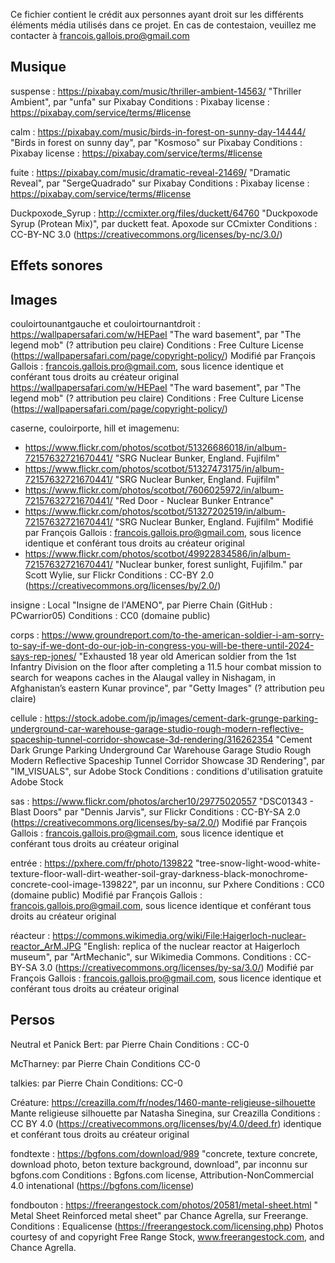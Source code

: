 Ce fichier contient le crédit aux personnes ayant droit sur les différents
éléments média utilisés dans ce projet. En cas de contestaion, veuillez me
contacter à francois.gallois.pro@gmail.com

## Musique

suspense :
https://pixabay.com/music/thriller-ambient-14563/
"Thriller Ambient", par "unfa" sur Pixabay
Conditions : Pixabay license : https://pixabay.com/service/terms/#license

calm :
https://pixabay.com/music/birds-in-forest-on-sunny-day-14444/
"Birds in forest on sunny day", par "Kosmoso" sur Pixabay
Conditions : Pixabay license : https://pixabay.com/service/terms/#license

fuite :
https://pixabay.com/music/dramatic-reveal-21469/
"Dramatic Reveal", par "SergeQuadrado" sur Pixabay
Conditions : Pixabay license : https://pixabay.com/service/terms/#license

Duckpoxode_Syrup :
http://ccmixter.org/files/duckett/64760
"Duckpoxode Syrup (Protean Mix)", par duckett feat. Apoxode sur CCmixter
Conditions : CC-BY-NC 3.0 (https://creativecommons.org/licenses/by-nc/3.0/)

## Effets sonores

## Images

couloirtounantgauche et couloirtournantdroit :
https://wallpapersafari.com/w/HEPaeI
"The ward basement", par "The legend mob" (? attribution peu claire)
Conditions : Free Culture License (https://wallpapersafari.com/page/copyright-policy/)
Modifié par François Gallois : francois.gallois.pro@gmail.com, sous licence
identique et conférant tous droits au créateur original
https://wallpapersafari.com/w/HEPaeI
"The ward basement", par "The legend mob" (? attribution peu claire)
Conditions : Free Culture License (https://wallpapersafari.com/page/copyright-policy/)

caserne, couloirporte, hill et imagemenu:
- https://www.flickr.com/photos/scotbot/51326686018/in/album-72157632721670441/
	"SRG Nuclear Bunker, England. Fujifilm"
- https://www.flickr.com/photos/scotbot/51327473175/in/album-72157632721670441/
	"SRG Nuclear Bunker, England. Fujifilm"
- https://www.flickr.com/photos/scotbot/7606025972/in/album-72157632721670441/
	"Red Door - Nuclear Bunker Entrance"
- https://www.flickr.com/photos/scotbot/51327202519/in/album-72157632721670441/
	"SRG Nuclear Bunker, England. Fujifilm"
	Modifié par François Gallois : francois.gallois.pro@gmail.com, sous licence
	identique et conférant tous droits au créateur original
- https://www.flickr.com/photos/scotbot/49922834586/in/album-72157632721670441/
	"Nuclear bunker, forest sunlight, Fujifilm."
par Scott Wylie, sur Flickr
Conditions : CC-BY 2.0 (https://creativecommons.org/licenses/by/2.0/)

insigne :
Local
"Insigne de l'AMENO", par Pierre Chain (GitHub : PCwarrior05)
Conditions : CC0 (domaine public)

corps :
https://www.groundreport.com/to-the-american-soldier-i-am-sorry-to-say-if-we-dont-do-our-job-in-congress-you-will-be-there-until-2024-says-rep-jones/
"Exhausted 18 year old American soldier from the 1st Infantry Division on the
floor after completing a 11.5 hour combat mission to search for weapons caches
in the Alaugal valley in Nishagam, in Afghanistan’s eastern Kunar province", par
"Getty Images" (? attribution peu claire)

cellule :
https://stock.adobe.com/jp/images/cement-dark-grunge-parking-underground-car-warehouse-garage-studio-rough-modern-reflective-spaceship-tunnel-corridor-showcase-3d-rendering/316262354
"Cement Dark Grunge Parking Underground Car Warehouse Garage Studio Rough Modern Reflective Spaceship Tunnel Corridor Showcase 3D Rendering", par "IM_VISUALS", sur Adobe Stock
Conditions : conditions d'utilisation gratuite Adobe Stock

sas :
https://www.flickr.com/photos/archer10/29775020557
"DSC01343 - Blast Doors" par "Dennis Jarvis", sur Flickr
Conditions : CC-BY-SA 2.0 (https://creativecommons.org/licenses/by-sa/2.0/)
Modifié par François Gallois : francois.gallois.pro@gmail.com, sous licence
identique et conférant tous droits au créateur original

entrée :
https://pxhere.com/fr/photo/139822
"tree-snow-light-wood-white-texture-floor-wall-dirt-weather-soil-gray-darkness-black-monochrome-concrete-cool-image-139822",
par un inconnu, sur Pxhere
Conditions : CC0 (domaine public)
Modifié par François Gallois : francois.gallois.pro@gmail.com, sous licence
identique et conférant tous droits au créateur original

réacteur :
https://commons.wikimedia.org/wiki/File:Haigerloch-nuclear-reactor_ArM.JPG
"English: replica of the nuclear reactor at Haigerloch museum", par
"ArtMechanic", sur Wikimedia Commons.
Conditions : CC-BY-SA 3.0 (https://creativecommons.org/licenses/by-sa/3.0/)
Modifié par François Gallois : francois.gallois.pro@gmail.com, sous licence
identique et conférant tous droits au créateur original

## Persos

Neutral et Panick Bert:
par Pierre Chain
Conditions : CC-0

McTharney:
par Pierre Chain
Conditions CC-0

talkies:
par Pierre Chain
Conditions: CC-0

Créature:
https://creazilla.com/fr/nodes/1460-mante-religieuse-silhouette
Mante religieuse silhouette par Natasha Sinegina, sur Creazilla
Conditions : CC BY 4.0 (https://creativecommons.org/licenses/by/4.0/deed.fr)
identique et conférant tous droits au créateur original

fondtexte :
https://bgfons.com/download/989
"concrete, texture concrete, download photo, beton texture background,
download", par inconnu sur bgfons.com
Conditions : Bgfons.com license, Attribution-NonCommercial 4.0 intenational
(https://bgfons.com/license)

fondbouton :
https://freerangestock.com/photos/20581/metal-sheet.html
" Metal Sheet
Reinforced metal sheet" par Chance Agrella, sur Freerange.
Conditions : Equalicense (https://freerangestock.com/licensing.php)
Photos courtesy of and copyright Free Range Stock, www.freerangestock.com, and
Chance Agrella.

